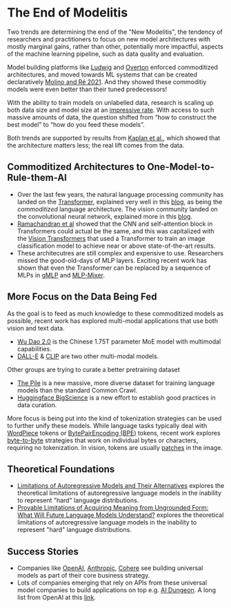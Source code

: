 # The End of Modelitis

Two trends are determining the end of the "New Modelitis", the tendency of researchers and practitioners to focus on new model architectures with mostly marginal gains, rather than other, potentially more impactful, aspects of the machine learning pipeline, such as data quality and evaluation.

Model building platforms like [Ludwig](https://eng.uber.com/introducing-ludwig/) and [Overton](https://www.cs.stanford.edu/~chrismre/papers/overton-tr.pdf) enforced commoditized architectures, and moved towards ML systems that can be created declaratively [Molino and Ré 2021](https://arxiv.org/abs/...). And they showed these commoditiy models were even better than their tuned predecessors!

With the ability to train models on unlabelled data, research is scaling up both data size and model size at an [impressive rate](https://medium.com/analytics-vidhya/openai-gpt-3-language-models-are-few-shot-learners-82531b3d3122). With access to such massive amounts of data, the question shifted from “how to construct the best model” to “how do you feed these models”.

Both trends are supported by results from [Kaplan et al.](https://arxiv.org/abs/2001.08361), which showed that the architecture matters less; the real lift comes from the data.


## Commoditized Architectures to One-Model-to-Rule-them-Al

- Over the last few years, the natural language processing community has landed on the [Transformer](https://arxiv.org/pdf/1706.03762.pdf), explained very well in this [blog](https://jalammar.github.io/illustrated-transformer/), as being the *commoditized* language architecture. The vision community landed on the convolutional neural network, explained more in this [blog](https://towardsdatascience.com/convolutional-neural-networks-explained-9cc5188c4939).
- [Ramachandran et al](https://arxiv.org/pdf/1906.05909.pdf) showed that the CNN and self-attention block in Transformers could actual be the same, and this was capitalized with the [Vision Transformers](https://arxiv.org/pdf/2010.11929.pdf) that used a Transformer to train an image classification model to achieve near or above state-of-the-art results.
- These architecutres are still complex and expensive to use. Researchers missed the good-old-days of MLP layers. Exciting recent work has shown that even the Transformer can be replaced by a sequence of MLPs in [gMLP](https://arxiv.org/pdf/2105.08050.pdf) and [MLP-Mixer](https://arxiv.org/pdf/2105.01601.pdf).

## More Focus on the Data Being Fed

As the goal is to feed as much knowledge to these commoditized models as possible, recent work has explored multi-modal applications that use both vision and text data.
- [Wu Dao 2.0](https://www.engadget.com/chinas-gigantic-multi-modal-ai-is-no-one-trick-pony-211414388.html) is the Chinese 1.75T parameter MoE model with multimodal capabilities.
- [DALL-E](https://openai.com/blog/dall-e/) & [CLIP](https://openai.com/blog/clip/) are two other multi-modal models.

Other groups are trying to curate a better pretraining dataset
- [The Pile](https://pile.eleuther.ai) is a new massive, more diverse dataset for training language models than the standard Common Crawl.
- [Huggingface BigScience](https://docs.google.com/document/d/1BIIl-SObx6tR41MaEpUNkRAsGhH7CQqP_oHQrqYiH00/edit) is a new effort to establish good practices in data curation.

More focus is being put into the kind of tokenization strategies can be used to further unify these models. While language tasks typically deal with [WordPiece](https://storage.googleapis.com/pub-tools-public-publication-data/pdf/37842.pdf) tokens or [BytePairEncoding (BPE)](https://arxiv.org/pdf/1508.07909.pdf) tokens, recent work explores [byte-to-byte](https://arxiv.org/pdf/2105.13626.pdf) strategies that work on individual bytes or characters, requiring no tokenization. In vision, tokens are usually [patches](https://arxiv.org/pdf/2010.11929.pdf) in the image.

## Theoretical Foundations

- [Limitations of Autoregressive Models and Their Alternatives](https://arxiv.org/abs/2010.11939) explores the theoretical limitations of autoregressive language models in the inability to represent "hard" language distributions.
- [Provable Limitations of Acquiring Meaning from Ungrounded Form: What Will Future Language Models Understand?](https://arxiv.org/pdf/2104.10809.pdf) explores the theoretical limitations of autoregressive language models in the inability to represent "hard" language distributions.

## Success Stories

- Companies like [OpenAI](https://openai.com), [Anthropic](https://www.anthropic.com), [Cohere](https://cohere.ai) see building universal models as part of their core business strategy.
- Lots of companies emerging that rely on APIs from these universal model companies to build applications on top e.g. [AI Dungeon](https://play.aidungeon.io/main/landing). A long list from OpenAI at this [link](https://openai.com/blog/gpt-3-apps/).
